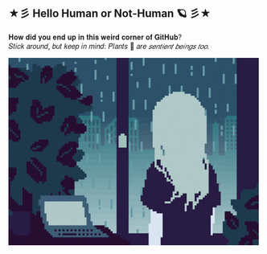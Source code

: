 ## ★彡 Hello Human or Not-Human 🪐 彡★
𝐇𝐨𝐰 𝐝𝐢𝐝 𝐲𝐨𝐮 𝐞𝐧𝐝 𝐮𝐩 𝐢𝐧 𝐭𝐡𝐢𝐬 𝐰𝐞𝐢𝐫𝐝 𝐜𝐨𝐫𝐧𝐞𝐫 𝐨𝐟 𝐆𝐢𝐭𝐇𝐮𝐛? <br>
𝑆𝑡𝑖𝑐𝑘 𝑎𝑟𝑜𝑢𝑛𝑑, 𝑏𝑢𝑡 𝑘𝑒𝑒𝑝 𝑖𝑛 𝑚𝑖𝑛𝑑: 𝑃𝑙𝑎𝑛𝑡𝑠 🌱 𝑎𝑟𝑒 <i> 𝑠𝑒𝑛𝑡𝑖𝑒𝑛𝑡 𝑏𝑒𝑖𝑛𝑔𝑠 𝑡𝑜𝑜.</i>

![My cool gif](alone-pixel.gif)
<!--
**Neh3m/Neh3m** is a ✨ _special_ ✨ repository because its `README.md` (this file) appears on your GitHub profile.

Here are some ideas to get you started:

- 🔭 I’m currently working on ...
- 🌱 I’m currently learning ...
- 👯 I’m looking to collaborate on ...
- 🤔 I’m looking for help with ...
- 💬 Ask me about ...
- 📫 How to reach me: ...
- 😄 Pronouns: ...
- ⚡ Fun fact: ...
-->
